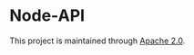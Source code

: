 # Node-API

This project is maintained through [Apache 2.0](https://github.com/Encryption-API-Services/Node-API/blob/main/LICENSE).

